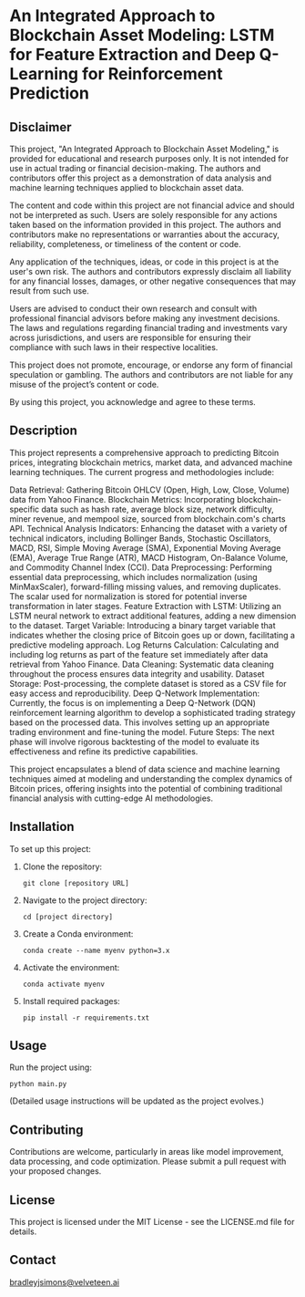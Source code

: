 # An Integrated Approach to Blockchain Asset Modeling: LSTM for Feature Extraction and Deep Q-Learning for Reinforcement Prediction

## Disclaimer

This project, "An Integrated Approach to Blockchain Asset Modeling," is provided for educational and research purposes only. It is not intended for use in actual trading or financial decision-making. The authors and contributors offer this project as a demonstration of data analysis and machine learning techniques applied to blockchain asset data.

The content and code within this project are not financial advice and should not be interpreted as such. Users are solely responsible for any actions taken based on the information provided in this project. The authors and contributors make no representations or warranties about the accuracy, reliability, completeness, or timeliness of the content or code.

Any application of the techniques, ideas, or code in this project is at the user's own risk. The authors and contributors expressly disclaim all liability for any financial losses, damages, or other negative consequences that may result from such use.

Users are advised to conduct their own research and consult with professional financial advisors before making any investment decisions. The laws and regulations regarding financial trading and investments vary across jurisdictions, and users are responsible for ensuring their compliance with such laws in their respective localities.

This project does not promote, encourage, or endorse any form of financial speculation or gambling. The authors and contributors are not liable for any misuse of the project’s content or code.

By using this project, you acknowledge and agree to these terms.

## Description

This project represents a comprehensive approach to predicting Bitcoin prices, integrating blockchain metrics, market data, and advanced machine learning techniques. The current progress and methodologies include:

Data Retrieval: Gathering Bitcoin OHLCV (Open, High, Low, Close, Volume) data from Yahoo Finance.
Blockchain Metrics: Incorporating blockchain-specific data such as hash rate, average block size, network difficulty, miner revenue, and mempool size, sourced from blockchain.com's charts API.
Technical Analysis Indicators: Enhancing the dataset with a variety of technical indicators, including Bollinger Bands, Stochastic Oscillators, MACD, RSI, Simple Moving Average (SMA), Exponential Moving Average (EMA), Average True Range (ATR), MACD Histogram, On-Balance Volume, and Commodity Channel Index (CCI).
Data Preprocessing: Performing essential data preprocessing, which includes normalization (using MinMaxScaler), forward-filling missing values, and removing duplicates. The scalar used for normalization is stored for potential inverse transformation in later stages.
Feature Extraction with LSTM: Utilizing an LSTM neural network to extract additional features, adding a new dimension to the dataset.
Target Variable: Introducing a binary target variable that indicates whether the closing price of Bitcoin goes up or down, facilitating a predictive modeling approach.
Log Returns Calculation: Calculating and including log returns as part of the feature set immediately after data retrieval from Yahoo Finance.
Data Cleaning: Systematic data cleaning throughout the process ensures data integrity and usability.
Dataset Storage: Post-processing, the complete dataset is stored as a CSV file for easy access and reproducibility.
Deep Q-Network Implementation: Currently, the focus is on implementing a Deep Q-Network (DQN) reinforcement learning algorithm to develop a sophisticated trading strategy based on the processed data. This involves setting up an appropriate trading environment and fine-tuning the model.
Future Steps: The next phase will involve rigorous backtesting of the model to evaluate its effectiveness and refine its predictive capabilities.

This project encapsulates a blend of data science and machine learning techniques aimed at modeling and understanding the complex dynamics of Bitcoin prices, offering insights into the potential of combining traditional financial analysis with cutting-edge AI methodologies.

## Installation

To set up this project:

1. Clone the repository:

   ```
   git clone [repository URL]
   ```

2. Navigate to the project directory:

   ```
   cd [project directory]
   ```

3. Create a Conda environment:

   ```
   conda create --name myenv python=3.x
   ```

4. Activate the environment:

   ```
   conda activate myenv
   ```

5. Install required packages:
   ```
   pip install -r requirements.txt
   ```

## Usage

Run the project using:

```
python main.py
```

(Detailed usage instructions will be updated as the project evolves.)

## Contributing

Contributions are welcome, particularly in areas like model improvement, data processing, and code optimization. Please submit a pull request with your proposed changes.

## License

This project is licensed under the MIT License - see the LICENSE.md file for details.

## Contact

bradleyjsimons@velveteen.ai
